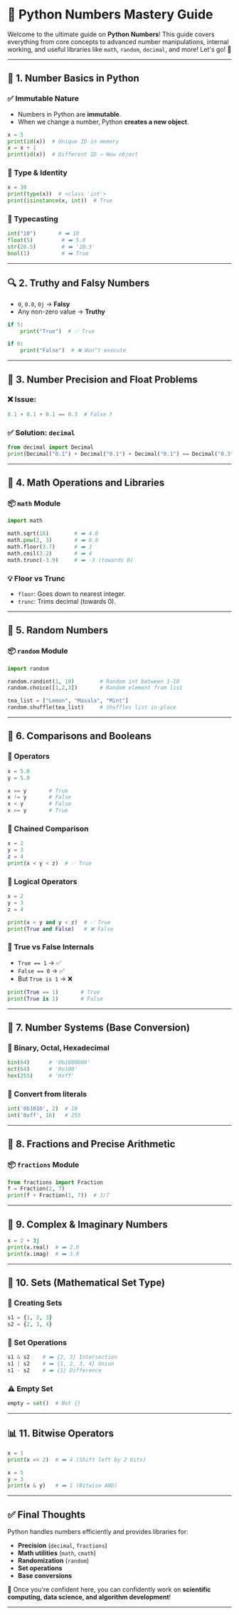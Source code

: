 # 🐍 Python Numbers Mastery Guide

Welcome to the ultimate guide on **Python Numbers**! This guide covers everything from core concepts to advanced number manipulations, internal working, and useful libraries like `math`, `random`, `decimal`, and more! Let's go! 🚀

---

## 🔢 1. Number Basics in Python

### ✅ Immutable Nature

* Numbers in Python are **immutable**.
* When we change a number, Python **creates a new object**.

```python
x = 5
print(id(x))  # Unique ID in memory
x = x + 1
print(id(x))  # Different ID → New object
```

### 🧠 Type & Identity

```python
x = 10
print(type(x))  # <class 'int'>
print(isinstance(x, int))  # True
```

### 🧪 Typecasting

```python
int("10")       # ➡️ 10
float(5)         # ➡️ 5.0
str(20.5)        # ➡️ '20.5'
bool(1)          # ➡️ True
```

---

## 🔍 2. Truthy and Falsy Numbers

* `0`, `0.0`, `0j` → **Falsy**
* Any non-zero value → **Truthy**

```python
if 5:
    print("True")  # ✅ True

if 0:
    print("False")  # ❌ Won’t execute
```

---

## 📏 3. Number Precision and Float Problems

### ❌ Issue:

```python
0.1 + 0.1 + 0.1 == 0.3  # False ❗
```

### ✅ Solution: `decimal`

```python
from decimal import Decimal
print(Decimal("0.1") + Decimal("0.1") + Decimal("0.1") == Decimal("0.3"))  # ✅ True
```

---

## 🧮 4. Math Operations and Libraries

### 📦 `math` Module

```python
import math

math.sqrt(16)        # ➡️ 4.0
math.pow(2, 3)       # ➡️ 8.0
math.floor(3.7)      # ➡️ 3
math.ceil(3.2)       # ➡️ 4
math.trunc(-3.9)     # ➡️ -3 (towards 0)
```

### 💡 Floor vs Trunc

* `floor`: Goes down to nearest integer.
* `trunc`: Trims decimal (towards 0).

---

## 🎲 5. Random Numbers

### 📦 `random` Module

```python
import random

random.randint(1, 10)        # Random int between 1-10
random.choice([1,2,3])       # Random element from list

tea_list = ["Lemon", "Masala", "Mint"]
random.shuffle(tea_list)     # Shuffles list in-place
```

---

## 🧠 6. Comparisons and Booleans

### 🔁 Operators

```python
x = 5.0
y = 5.0

x == y       # True
x != y       # False
x < y        # False
x >= y       # True
```

### 🧠 Chained Comparison

```python
x = 2
y = 3
z = 4
print(x < y < z)  # ✅ True
```

### 🔀 Logical Operators

```python
x = 2
y = 3
z = 4

print(x < y and y < z)  # ✅ True
print(True and False)   # ❌ False
```

### 🧠 True vs False Internals

* `True == 1` → ✅
* `False == 0` → ✅
* But `True is 1` → ❌

```python
print(True == 1)       # True
print(True is 1)       # False
```

---

## 🔣 7. Number Systems (Base Conversion)

### 🔢 Binary, Octal, Hexadecimal

```python
bin(64)      # '0b1000000'
oct(64)      # '0o100'
hex(255)     # '0xff'
```

### 🎯 Convert from literals

```python
int('0b1010', 2)  # 10
int('0xff', 16)   # 255
```

---

## 🧮 8. Fractions and Precise Arithmetic

### 📦 `fractions` Module

```python
from fractions import Fraction
f = Fraction(2, 7)
print(f + Fraction(1, 7))  # 3/7
```

---

## 🌈 9. Complex & Imaginary Numbers

```python
x = 2 + 3j
print(x.real)  # ➡️ 2.0
print(x.imag)  # ➡️ 3.0
```

---

## 🧺 10. Sets (Mathematical Set Type)

### 🎯 Creating Sets

```python
s1 = {1, 2, 3}
s2 = {2, 3, 4}
```

### 🧠 Set Operations

```python
s1 & s2    # ➡️ {2, 3} Intersection
s1 | s2    # ➡️ {1, 2, 3, 4} Union
s1 - s2    # ➡️ {1} Difference
```

### ⚠️ Empty Set

```python
empty = set()  # Not {}
```

---

## 📊 11. Bitwise Operators

```python
x = 1
print(x << 2)  # ➡️ 4 (Shift left by 2 bits)

x = 5
y = 3
print(x & y)   # ➡️ 1 (Bitwise AND)
```

---

## ✅ Final Thoughts

Python handles numbers efficiently and provides libraries for:

* **Precision** (`decimal`, `fractions`)
* **Math utilities** (`math`, `cmath`)
* **Randomization** (`random`)
* **Set operations**
* **Base conversions**

🎯 Once you're confident here, you can confidently work on **scientific computing, data science, and algorithm development**!

---

